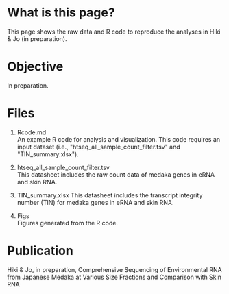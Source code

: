 # What is this page?
This page shows the raw data and R code to reproduce the analyses in Hiki & Jo (in preparation). 

   
# Objective  
In preparation.  
 
   
# Files
1. Rcode.md  
An example R code for analysis and visualization. This code requires an input dataset (i.e., "htseq_all_sample_count_filter.tsv" and "TIN_summary.xlsx").  
     
2. htseq_all_sample_count_filter.tsv  
This datasheet includes the raw count data of medaka genes in eRNA and skin RNA.

3. TIN_summary.xlsx
This datasheet includes the transcript integrity number (TIN) for medaka genes in eRNA and skin RNA.

4. Figs  
Figures generated from the R code.

# Publication
Hiki & Jo, in preparation, Comprehensive Sequencing of Environmental RNA from Japanese Medaka at Various Size Fractions and Comparison with Skin RNA  
